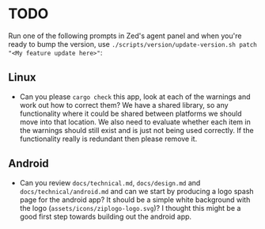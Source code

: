 # TODO

Run one of the following prompts in Zed's agent panel and when you're ready to bump the version, use `./scripts/version/update-version.sh patch "<My feature update here>"`:


## Linux
- Can you please `cargo check` this app, look at each of the warnings and work out how to correct them? We have a shared library, so any functionality where it could be shared between platforms we should move into that location. We also need to evaluate whether each item in the warnings should still exist and is just not being used correctly. If the functionality really is redundant then please remove it.


## Android
- Can you review `docs/technical.md`, `docs/design.md` and `docs/technical/android.md` and can we start by producing a logo spash page for the android app? It should be a simple white background with the logo (`assets/icons/ziplogo-logo.svg`)? I thought this might be a good first step towards building out the android app.
